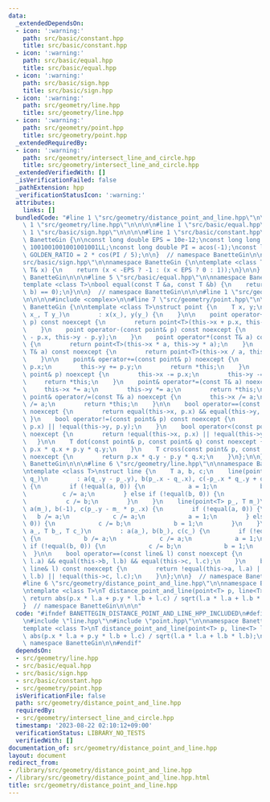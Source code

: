 ```yaml
---
data:
  _extendedDependsOn:
  - icon: ':warning:'
    path: src/basic/constant.hpp
    title: src/basic/constant.hpp
  - icon: ':warning:'
    path: src/basic/equal.hpp
    title: src/basic/equal.hpp
  - icon: ':warning:'
    path: src/basic/sign.hpp
    title: src/basic/sign.hpp
  - icon: ':warning:'
    path: src/geometry/line.hpp
    title: src/geometry/line.hpp
  - icon: ':warning:'
    path: src/geometry/point.hpp
    title: src/geometry/point.hpp
  _extendedRequiredBy:
  - icon: ':warning:'
    path: src/geometry/intersect_line_and_circle.hpp
    title: src/geometry/intersect_line_and_circle.hpp
  _extendedVerifiedWith: []
  _isVerificationFailed: false
  _pathExtension: hpp
  _verificationStatusIcon: ':warning:'
  attributes:
    links: []
  bundledCode: "#line 1 \"src/geometry/distance_point_and_line.hpp\"\n\n\n\n#line\
    \ 1 \"src/geometry/line.hpp\"\n\n\n\n#line 1 \"src/basic/equal.hpp\"\n\n\n\n#line\
    \ 1 \"src/basic/sign.hpp\"\n\n\n\n#line 1 \"src/basic/constant.hpp\"\n\n\n\nnamespace\
    \ BanetteGin {\n\nconst long double EPS = 10e-12;\nconst long long int LINF =\
    \ 1001001001001001001LL;\nconst long double PI = acos(-1);\nconst long double\
    \ GOLDEN_RATIO = 2 * cos(PI / 5);\n\n}  // namespace BanetteGin\n\n\n#line 5 \"\
    src/basic/sign.hpp\"\n\nnamespace BanetteGin {\n\ntemplate <class T>\nint sign(const\
    \ T& x) {\n    return (x < -EPS ? -1 : (x < EPS ? 0 : 1));\n}\n\n}  // namespace\
    \ BanetteGin\n\n\n#line 5 \"src/basic/equal.hpp\"\n\nnamespace BanetteGin {\n\n\
    template <class T>\nbool equal(const T &a, const T &b) {\n    return (sign(a -\
    \ b) == 0);\n}\n\n}  // namespace BanetteGin\n\n\n#line 1 \"src/geometry/point.hpp\"\
    \n\n\n\n#include <complex>\n\n#line 7 \"src/geometry/point.hpp\"\n\nnamespace\
    \ BanetteGin {\n\ntemplate <class T>\nstruct point {\n    T x, y;\n    point(T\
    \ x_, T y_)\n        : x(x_), y(y_) {\n    }\n\n    point operator+(const point&\
    \ p) const noexcept {\n        return point<T>(this->x + p.x, this->y + p.y);\n\
    \    }\n    point operator-(const point& p) const noexcept {\n        return point<T>(this->x\
    \ - p.x, this->y - p.y);\n    }\n    point operator*(const T& a) const noexcept\
    \ {\n        return point<T>(this->x * a, this->y * a);\n    }\n    point operator/(const\
    \ T& a) const noexcept {\n        return point<T>(this->x / a, this->y / a);\n\
    \    }\n\n    point& operator+=(const point& p) noexcept {\n        this->x +=\
    \ p.x;\n        this->y += p.y;\n        return *this;\n    }\n    point& operator-=(const\
    \ point& p) noexcept {\n        this->x -= p.x;\n        this->y -= p.y;\n   \
    \     return *this;\n    }\n    point& operator*=(const T& a) noexcept {\n   \
    \     this->x *= a;\n        this->y *= a;\n        return *this;\n    }\n   \
    \ point& operator/=(const T& a) noexcept {\n        this->x /= a;\n        this->y\
    \ /= a;\n        return *this;\n    }\n\n    bool operator==(const point& p) const\
    \ noexcept {\n        return equal(this->x, p.x) && equal(this->y, p.y);\n   \
    \ }\n    bool operator!=(const point& p) const noexcept {\n        return !equal(this->x,\
    \ p.x) || !equal(this->y, p.y);\n    }\n    bool operator<(const point& p) const\
    \ noexcept {\n        return !equal(this->x, p.x) || !equal(this->y, p.y);\n \
    \   }\n\n    T dot(const point& p, const point& q) const noexcept {\n        return\
    \ p.x * q.x + p.y * q.y;\n    }\n    T cross(const point& p, const point& q) const\
    \ noexcept {\n        return p.x * q.y - p.y * q.x;\n    }\n};\n\n}  // namespace\
    \ BanetteGin\n\n\n#line 6 \"src/geometry/line.hpp\"\n\nnamespace BanetteGin {\n\
    \ntemplate <class T>\nstruct line {\n    T a, b, c;\n    line(point<T> p_, point<T>\
    \ q_)\n        : a(q_.y - p_.y), b(p_.x - q_.x), c(-p_.x * q_.y + q_.x * p_.y)\
    \ {\n        if (!equal(a, 0)) {\n            a = 1;\n            b /= a;\n  \
    \          c /= a;\n        } else if (!equal(b, 0)) {\n            b = 1;\n \
    \           c /= b;\n        }\n    }\n    line(point<T> p_, T m_)\n        :\
    \ a(m_), b(-1), c(p_.y - m_ * p_.x) {\n        if (!equal(a, 0)) {\n         \
    \   b /= a;\n            c /= a;\n            a = 1;\n        } else if (!equal(b,\
    \ 0)) {\n            c /= b;\n            b = 1;\n        }\n    }\n    line(T\
    \ a_, T b_, T c_)\n        : a(a_), b(b_), c(c_) {\n        if (!equal(a, 0))\
    \ {\n            b /= a;\n            c /= a;\n            a = 1;\n        } else\
    \ if (!equal(b, 0)) {\n            c /= b;\n            b = 1;\n        }\n  \
    \  }\n\n    bool operator==(const line& l) const noexcept {\n        return equal(this->a,\
    \ l.a) && equal(this->b, l.b) && equal(this->c, l.c);\n    }\n    bool operator!=(const\
    \ line& l) const noexcept {\n        return !equal(this->a, l.a) || !equal(this->b,\
    \ l.b) || !equal(this->c, l.c);\n    }\n};\n\n}  // namespace BanetteGin\n\n\n\
    #line 6 \"src/geometry/distance_point_and_line.hpp\"\n\nnamespace BanetteGin {\n\
    \ntemplate <class T>\nT distance_point_and_line(point<T> p, line<T> l) {\n   \
    \ return abs(p.x * l.a + p.y * l.b + l.c) / sqrt(l.a * l.a + l.b * l.b);\n}\n\n\
    }  // namespace BanetteGin\n\n\n"
  code: "#ifndef BANETTEGIN_DISTANCE_POINT_AND_LINE_HPP_INCLUDED\n#define BANETTEGIN_DISTANCE_POINT_AND_LINE_HPP_INCLUDED\n\
    \n#include \"line.hpp\"\n#include \"point.hpp\"\n\nnamespace BanetteGin {\n\n\
    template <class T>\nT distance_point_and_line(point<T> p, line<T> l) {\n    return\
    \ abs(p.x * l.a + p.y * l.b + l.c) / sqrt(l.a * l.a + l.b * l.b);\n}\n\n}  //\
    \ namespace BanetteGin\n\n#endif"
  dependsOn:
  - src/geometry/line.hpp
  - src/basic/equal.hpp
  - src/basic/sign.hpp
  - src/basic/constant.hpp
  - src/geometry/point.hpp
  isVerificationFile: false
  path: src/geometry/distance_point_and_line.hpp
  requiredBy:
  - src/geometry/intersect_line_and_circle.hpp
  timestamp: '2023-08-22 02:10:12+09:00'
  verificationStatus: LIBRARY_NO_TESTS
  verifiedWith: []
documentation_of: src/geometry/distance_point_and_line.hpp
layout: document
redirect_from:
- /library/src/geometry/distance_point_and_line.hpp
- /library/src/geometry/distance_point_and_line.hpp.html
title: src/geometry/distance_point_and_line.hpp
---
```

